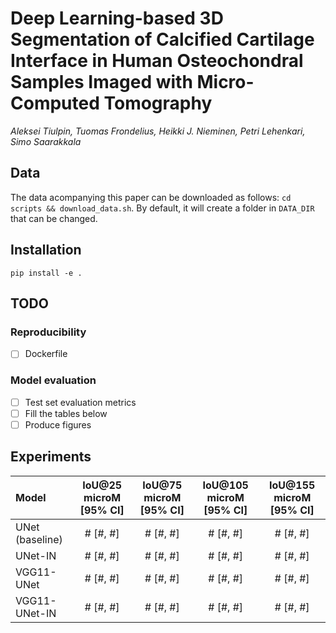 # Deep Learning-based 3D Segmentation of Calcified Cartilage Interface in Human Osteochondral Samples Imaged with Micro-Computed Tomography

*Aleksei Tiulpin, Tuomas Frondelius, Heikki J. Nieminen, Petri Lehenkari, Simo Saarakkala*

## Data

The data acompanying this paper can be downloaded as follows: `cd scripts && download_data.sh`. 
By default, it will create a folder in `DATA_DIR` that can be changed.

## Installation
```
pip install -e .
```

## TODO

### Reproducibility
- [ ] Dockerfile

### Model evaluation
- [ ] Test set evaluation metrics
- [ ] Fill the tables below
- [ ] Produce figures

## Experiments

| Model     | IoU@25 microM [95% CI]     | IoU@75 microM [95% CI]      | IoU@105 microM [95% CI]  | IoU@155 microM [95% CI] |
|:---------|:--------------------------:|:---------------------------:|:------------------------:|:-----------------------:|
|  UNet (baseline)     |    # [#, #]                |     # [#, #]                | # [#, #]                 | # [#, #]                |
|  UNet-IN  |    # [#, #]                |     # [#, #]                | # [#, #]                 | # [#, #]                |
|  VGG11-UNet  |    # [#, #]                |     # [#, #]                | # [#, #]                 | # [#, #]                |
|  VGG11-UNet-IN  |    # [#, #]                |     # [#, #]                | # [#, #]                 | # [#, #]                |